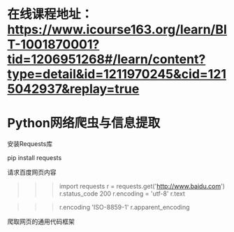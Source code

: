 # 在线课程地址：https://www.icourse163.org/learn/BIT-1001870001?tid=1206951268#/learn/content?type=detail&id=1211970245&cid=1215042937&replay=true
# Python网络爬虫与信息提取

安装Requests库

pip install requests

请求百度网页内容

>>> import requests
>>> r = requests.get('http://www.baidu.com')
>>> r.status_code
200
>>> r.encoding = 'utf-8'
>>> r.text

>>> r.encoding
'ISO-8859-1'
>>> r.apparent_encoding

爬取网页的通用代码框架